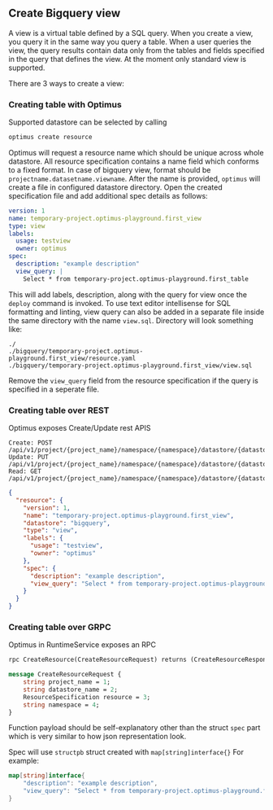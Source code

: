 ## Create Bigquery view

A view is a virtual table defined by a SQL query. When you create a view, 
you query it in the same way you query a table. When a user queries the view, 
the query results contain data only from the tables and fields specified in the 
query that defines the view.
At the moment only standard view is supported.

There are 3 ways to create a view:

### Creating table with Optimus

Supported datastore can be selected by calling
```bash
optimus create resource
```
Optimus will request a resource name which should be unique across whole datastore.
All resource specification contains a name field which conforms to a fixed format.
In case of bigquery view, format should be
`projectname.datasetname.viewname`.
After the name is provided, `optimus` will create a file in configured datastore 
directory. Open the created specification file and add additional spec details
as follows:
```yaml
version: 1
name: temporary-project.optimus-playground.first_view
type: view
labels:
  usage: testview
  owner: optimus
spec:
  description: "example description"
  view_query: |
    Select * from temporary-project.optimus-playground.first_table
```
This will add labels, description, along with the query for view once the 
`deploy` command is invoked.
To use text editor intellisense for SQL formatting and linting, view query can 
also be added in a separate file inside the same directory with the name `view.sql`.
Directory will look something like:
```shell
./
./bigquery/temporary-project.optimus-playground.first_view/resource.yaml
./bigquery/temporary-project.optimus-playground.first_view/view.sql
```
Remove the `view_query` field from the resource specification if the query is
specified in a seperate file.

### Creating table over REST

Optimus exposes Create/Update rest APIS
```
Create: POST /api/v1/project/{project_name}/namespace/{namespace}/datastore/{datastore_name}/resource
Update: PUT /api/v1/project/{project_name}/namespace/{namespace}/datastore/{datastore_name}/resource
Read: GET /api/v1/project/{project_name}/namespace/{namespace}/datastore/{datastore_name}/resource/{resource_name}
```

```json
{
  "resource": {
    "version": 1,
    "name": "temporary-project.optimus-playground.first_view",
    "datastore": "bigquery",
    "type": "view",
    "labels": {
      "usage": "testview",
      "owner": "optimus"
    },
    "spec": {
      "description": "example description",
      "view_query": "Select * from temporary-project.optimus-playground.first_table"
    }
  }
}
``` 

### Creating table over GRPC

Optimus in RuntimeService exposes an RPC 
```protobuf
rpc CreateResource(CreateResourceRequest) returns (CreateResourceResponse) {}

message CreateResourceRequest {
    string project_name = 1;
    string datastore_name = 2;
    ResourceSpecification resource = 3;
    string namespace = 4;
}
```
Function payload should be self-explanatory other than the struct `spec` part which
is very similar to how json representation look.

Spec will use `structpb` struct created with `map[string]interface{}`
For example:
```go
map[string]interface{
	"description": "example description",
	"view_query": "Select * from temporary-project.optimus-playground.first_table"
}
``` 